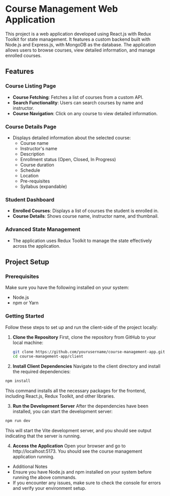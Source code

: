 # Course Management Web Application

This project is a web application developed using React.js with Redux Toolkit for state management. It features a custom backend built with Node.js and Express.js, with MongoDB as the database. The application allows users to browse courses, view detailed information, and manage enrolled courses.

## Features

### Course Listing Page
- **Course Fetching**: Fetches a list of courses from a custom API.
- **Search Functionality**: Users can search courses by name and instructor.
- **Course Navigation**: Click on any course to view detailed information.

### Course Details Page
- Displays detailed information about the selected course:
  - Course name
  - Instructor's name
  - Description
  - Enrollment status (Open, Closed, In Progress)
  - Course duration
  - Schedule
  - Location
  - Pre-requisites
  - Syllabus (expandable)

### Student Dashboard
- **Enrolled Courses**: Displays a list of courses the student is enrolled in.
- **Course Details**: Shows course name, instructor name, and thumbnail.


### Advanced State Management
- The application uses Redux Toolkit to manage the state effectively across the application.

## Project Setup

### Prerequisites
Make sure you have the following installed on your system:
- Node.js
- npm or Yarn


### Getting Started

Follow these steps to set up and run the client-side of the project locally:

1. **Clone the Repository**
   First, clone the repository from GitHub to your local machine:

   ```bash
   git clone https://github.com/yourusername/course-management-app.git
   cd course-management-app/client
   ```
2. **Install Client Dependencies**
Navigate to the client directory and install the required dependencies:

```bash 
npm install

```

This command installs all the necessary packages for the frontend, including React.js, Redux Toolkit, and other libraries.

3. **Run the Development Server**
After the dependencies have been installed, you can start the development server:

```bash
npm run dev
```
This will start the Vite development server, and you should see output indicating that the server is running.

4. **Access the Application**
Open your browser and go to http://localhost:5173. You should see the course management application running.



- Additional Notes
 - Ensure you have Node.js and npm installed on your system before running the above commands.
 - If you encounter any issues, make sure to check the console for errors and verify your      environment setup.